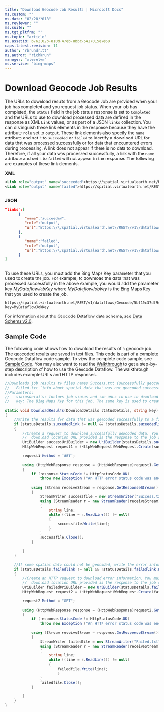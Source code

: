 ```yaml
---
title: "Download Geocode Job Results | Microsoft Docs"
ms.custom: ""
ms.date: "02/28/2018"
ms.reviewer: ""
ms.suite: ""
ms.tgt_pltfrm: ""
ms.topic: "article"
ms.assetid: b762102b-810d-47eb-8bbc-5417015e5e68
caps.latest.revision: 11
author: "rbrundritt"
ms.author: "richbrun"
manager: "stevelom"
ms.service: "bing-maps"
---
```


# Download Geocode Job Results

The URLs to download results from a Geocode Job are provided when your job has completed and you request job status. When your job has completed, the `Status` field in the job status response is set to `Completed` and the URLs to use to download processed data are defined in the response as XML `Link` values, or as part of a JSON `links` collection. You can distinguish these link elements in the response because they have the attribute `role` set to `output`. These link elements also specify the `name` attribute and set it to `succeeded` or `failed` to identify a download URL for data that was processed successfully or for data that encountered errors during processing. A link does not appear if there is no data to download. Therefore, if all your data was processed successfully, a link with the `name` attribute and set it to `failed` will not appear in the response. The following are examples of these link elements.  
  
 **XML**  
  
```xml
<Link role="output" name="succeeded">https://spatial.virtualearth.net/REST/v1/dataflows/Geocode/5bf10c37df944083b1879fbb0556e67e/output/succeeded</Link>  
<Link role="output" name="failed">https://spatial.virtualearth.net/REST/v1/dataflows/Geocode/5bf10c37df944083b1879fbb0556e67e/output/failed</Link>  
  
```  
  
 **JSON**  
  
```json
"links":[  
      {  
         "name":"succeeded",  
         "role":"output",  
         "url":"https:\/\/spatial.virtualearth.net\/REST\/v1\/dataflows\/Geocode\/5bf10c37df944083b1879fbb0556e67e\/output\/succeeded"  
      },  
      {  
         "name":"failed",  
         "role":"output",  
         "url":"https:\/\/spatial.virtualearth.net\/REST\/v1\/dataflows\/Geocode\/5bf10c37df944083b1879fbb0556e67e\/output\/failed"  
      }  
]  
  
```  
  
 To use these URLs, you must add the Bing Maps Key parameter that you used to create the job. For example, to download the data that was processed successfully in the above example, you would add the parameter key *MyDataflowJobKey* where *MyDataflowJobKey* is the Bing Maps Key that you used to create the job.  
  
```url
https://spatial.virtualearth.net/REST/v1/dataflows/Geocode/5bf10c37df944083b1879fbb0556e67e/output/succeeded?key=MyDataflowJobKey  
```  
  
 For information about the Geocode Dataflow data schema, see [Data Schema  v2.0](../geocode-dataflow-api/geocode-dataflow-data-schema-version-2-0.md).  
  
## Sample Code  
 The following code shows how to download the results of a geocode job. The geocoded results are saved in text files. This code is part of a complete Geocode Dataflow code sample. To view the complete code sample, see [Sample Code](../geocode-dataflow-api/geocode-dataflow-sample-code.md). You may also want to read the [Walkthrough](../geocode-dataflow-api/geocode-dataflow-walkthrough.md) to get a step-by-step description of how to use the Geocode Dataflow. The walkthrough includes example URLs and HTTP responses.  
  
```csharp
//Downloads job results to files names Success.txt (successfully geocoded results) and   
//   Failed.txt (info about spatial data that was not geocoded successfully).  
//Parameters:   
//   statusDetails: Inclues job status and the URLs to use to download all geocoded results.  
//   key: The Bing Maps Key for this job. The same key is used to create the job and get job status.     
  
static void DownloadResults(DownloadDetails statusDetails, string key)  
{  
    //Write the results for data that was geocoded successfully to a file named Success.xml  
    if (statusDetails.suceededlink != null && !statusDetails.suceededlink.Equals(String.Empty))  
    {  
        //Create a request to download successfully geocoded data. You must add the Bing Maps Key to the   
        //  download location URL provided in the response to the job status request.  
        UriBuilder successUriBuilder = new UriBuilder(statusDetails.suceededlink + @"?key=" + key);  
        HttpWebRequest request1 = (HttpWebRequest)WebRequest.Create(successUriBuilder.Uri);  
  
        request1.Method = "GET";  
  
        using (HttpWebResponse response = (HttpWebResponse)request1.GetResponse())  
        {  
            if (response.StatusCode != HttpStatusCode.OK)  
                throw new Exception ("An HTTP error status code was encountered when downloading results.");  
  
            using (Stream receiveStream = response.GetResponseStream())  
            {  
                StreamWriter successfile = new StreamWriter("Success.txt");  
                using (StreamReader r = new StreamReader(receiveStream))  
                {  
                    string line;  
                    while ((line = r.ReadLine()) != null)  
                    {  
                        successfile.Write(line);  
                    }  
                }  
                successfile.Close();  
            }  
  
        }  
    }  
  
    //If some spatial data could not be geocoded, write the error information to a file called Failed.xml  
    if (statusDetails.failedlink != null && !statusDetails.failedlink.Equals(String.Empty))  
    {  
        //Create an HTTP request to download error information. You must add the Bing Maps Key to the   
        //  download location URL provided in the response to the job status request.  
        UriBuilder failedUriBuilder = new UriBuilder(statusDetails.failedlink + @"?key=" + key);  
        HttpWebRequest request2 = (HttpWebRequest)WebRequest.Create(failedUriBuilder.Uri);  
  
        request2.Method = "GET";  
  
        using (HttpWebResponse response = (HttpWebResponse)request2.GetResponse())  
        {  
            if (response.StatusCode != HttpStatusCode.OK)  
                throw new Exception ("An HTTP error status code was encountered when downloading results.");  
  
            using (Stream receiveStream = response.GetResponseStream())  
            {  
                StreamWriter failedfile = new StreamWriter("Failed.txt");  
                using (StreamReader r = new StreamReader(receiveStream))  
                {  
                    string line;  
                    while ((line = r.ReadLine()) != null)  
                    {  
                        failedfile.Write(line);  
                        }  
                }  
                failedfile.Close();  
            }  
  
        }  
    }  
}  
  
```